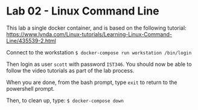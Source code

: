 # Lab 02 - Linux Command Line

This lab a single docker container, and is based on the following tutorial:
https://www.lynda.com/Linux-tutorials/Learning-Linux-Command-Line/435539-2.html  

Connect to the workstation
`$ docker-compose run workstation /bin/login`

Then login as user `scott` with password `IST346`. You should now be able to follow the video tutorials as part of the lab process.

When you are done, from the bash prompt, type `exit` to return to the powershell prompt.

Then, to clean up, type:
`$ docker-compose down`
